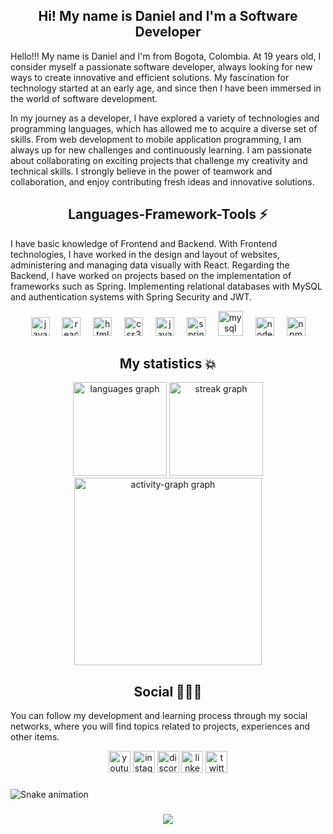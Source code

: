 <h2 align="center">Hi! My name is Daniel and I'm a Software Developer</h2>
<div align="start" text-aling="justify">
  <p> Hello!!! My name is Daniel and I'm from Bogota, Colombia. At 19 years old, I consider myself a passionate software developer, always looking for new ways to create innovative and efficient solutions. My fascination for technology started at an early age, and since then I have been immersed in the world of software development.

In my journey as a developer, I have explored a variety of technologies and programming languages, which has allowed me to acquire a diverse set of skills. From web development to mobile application programming, I am always up for new challenges and continuously learning.
I am passionate about collaborating on exciting projects that challenge my creativity and technical skills. I strongly believe in the power of teamwork and collaboration, and enjoy contributing fresh ideas and innovative solutions.</p>
</div>

###

<h2 align="center">Languages-Framework-Tools ⚡</h2>
<div align="start" text-aling="justify">
  <p> I have basic knowledge of Frontend and Backend. With Frontend technologies, I have worked in the design and layout of websites, administering and managing data visually with React.  Regarding the Backend, I have worked on projects based on the implementation of frameworks such as Spring. Implementing relational databases with MySQL and authentication systems with Spring Security and JWT.</p>
</div>
<div align="center">
  <img src="https://cdn.jsdelivr.net/gh/devicons/devicon/icons/javascript/javascript-original.svg" height="30" alt="javascript logo"  />
  <img width="12" />
  <img src="https://cdn.jsdelivr.net/gh/devicons/devicon/icons/react/react-original.svg" height="30" alt="react logo"  />
  <img width="12" />
  <img src="https://cdn.jsdelivr.net/gh/devicons/devicon/icons/html5/html5-original.svg" height="30" alt="html5 logo"  />
  <img width="12" />
  <img src="https://cdn.jsdelivr.net/gh/devicons/devicon/icons/css3/css3-original.svg" height="30" alt="css3 logo"  />
  <img width="12" />
  <img src="https://cdn.jsdelivr.net/gh/devicons/devicon/icons/java/java-original.svg" height="30" alt="java logo"  />
  <img width="12" />
  <img src="https://cdn.jsdelivr.net/gh/devicons/devicon/icons/spring/spring-original.svg" height="30" alt="spring logo"  />
  <img width="12" />
  <img src="https://cdn.jsdelivr.net/gh/devicons/devicon/icons/mysql/mysql-original.svg" height="40" alt="mysql logo"  />
  <img width="12" />
  <img src="https://cdn.jsdelivr.net/gh/devicons/devicon/icons/nodejs/nodejs-original.svg" height="30" alt="nodejs logo"  />
  <img width="12" />
  <img src="https://cdn.jsdelivr.net/gh/devicons/devicon/icons/npm/npm-original-wordmark.svg" height="30" alt="npm logo"  />
</div>

###


<h2 align="center">My statistics 💥</h2>
<div align="center">
  <img src="https://github-readme-stats.vercel.app/api/top-langs?username=DanielBermudez-99&locale=en&hide_title=false&layout=compact&card_width=320&langs_count=5&theme=github_dark&hide_border=true&order=2" height="150" alt="languages graph"  />
  <img src="https://streak-stats.demolab.com?user=DanielBermudez-99&locale=en&mode=daily&theme=github_dark&hide_border=true&border_radius=5&order=3" height="150" alt="streak graph"  />
  <img src="https://github-readme-activity-graph.vercel.app/graph?username=DanielBermudez-99&radius=16&theme=github-dark&area=true&order=5&hide_title=false&hide_border=true" height="300" alt="activity-graph graph"  />
</div>

###

<h2 align="center">Social 🔔📱🔥 </h2>
<div align="start" text-aling="justify">
  <p> You can follow my development and learning process through my social networks, where you will find topics related to projects, experiences and other items.</p>
</div>
<div align="center">
  <img src="https://img.shields.io/static/v1?message=Youtube&logo=youtube&label=&color=FF0000&logoColor=white&labelColor=&style=for-the-badge" height="35" alt="youtube logo"  />
  <img src="https://img.shields.io/static/v1?message=Instagram&logo=instagram&label=&color=E4405F&logoColor=white&labelColor=&style=for-the-badge" height="35" alt="instagram logo"  />
  <img src="https://img.shields.io/static/v1?message=Discord&logo=discord&label=&color=7289DA&logoColor=white&labelColor=&style=for-the-badge" height="35" alt="discord logo"  />
  <img src="https://img.shields.io/static/v1?message=LinkedIn&logo=linkedin&label=&color=0077B5&logoColor=white&labelColor=&style=for-the-badge" height="35" alt="linkedin logo"  />
  <img src="https://img.shields.io/static/v1?message=Twitter&logo=twitter&label=&color=1DA1F2&logoColor=white&labelColor=&style=for-the-badge" height="35" alt="twitter logo"  />
</div>

###

<img src="https://raw.githubusercontent.com/DanielBermudez-99/DanielBermudez-99/github/workflows/output/dist/snake.svg" alt="Snake animation" />

###

<div align="center">
  <img src="https://profile-counter.glitch.me/DanielBermudez-99/count.svg?"  />
</div>

###
